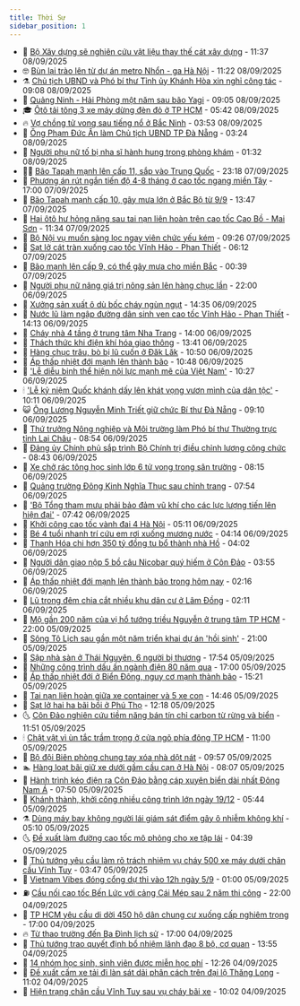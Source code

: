 ```yaml
---
title: Thời Sự
sidebar_position: 1
---
```


<!-- vnexpress-thoi-su:START -->
- 🦒 [Bộ Xây dựng sẽ nghiên cứu vật liệu thay thế cát xây dựng](https://vnexpress.net/bo-xay-dung-se-nghien-cuu-vat-lieu-thay-the-cat-xay-dung-4936585.html) - 11:37 08/09/2025
- 🤓 [Bùn lại trào lên từ dự án metro Nhổn - ga Hà Nội](https://vnexpress.net/bun-lai-trao-len-tu-du-an-metro-nhon-ga-ha-noi-4936666.html) - 11:22 08/09/2025
- ⚗️ [Chủ tịch UBND và Phó bí thư Tỉnh ủy Khánh Hòa xin nghỉ công tác](https://vnexpress.net/chu-tich-ubnd-va-pho-bi-thu-tinh-uy-khanh-hoa-xin-nghi-cong-tac-4936595.html) - 09:08 08/09/2025
- 🌊 [Quảng Ninh - Hải Phòng một năm sau bão Yagi](https://vnexpress.net/quang-ninh-hai-phong-mot-nam-sau-bao-yagi-4936381.html) - 09:05 08/09/2025
- 🎓 [Ôtô tải tông 3 xe máy dừng đèn đỏ ở TP HCM](https://vnexpress.net/oto-tai-tong-3-xe-may-dung-den-do-o-tp-hcm-4936466.html) - 05:42 08/09/2025
- 🔥 [Vợ chồng tử vong sau tiếng nổ ở Bắc Ninh](https://vnexpress.net/vo-chong-tu-vong-sau-tieng-no-o-bac-ninh-4936407.html) - 03:53 08/09/2025
- 🦏 [Ông Phạm Đức Ấn làm Chủ tịch UBND TP Đà Nẵng](https://vnexpress.net/ong-pham-duc-an-lam-chu-tich-ubnd-tp-da-nang-4936383.html) - 03:24 08/09/2025
- 👺 [Người phụ nữ tố bị nha sĩ hành hung trong phòng khám](https://vnexpress.net/nguoi-phu-nu-to-bi-nha-si-hanh-hung-trong-phong-kham-4936277.html) - 01:32 08/09/2025
- 🧑‍🏫 [Bão Tapah mạnh lên cấp 11, sắp vào Trung Quốc](https://vnexpress.net/bao-tapah-manh-len-cap-11-sap-vao-trung-quoc-4936254.html) - 23:18 07/09/2025
- 🚦 [Phương án rút ngắn tiến độ 4-8 tháng ở cao tốc ngang miền Tây](https://vnexpress.net/phuong-an-rut-ngan-tien-do-4-8-thang-o-cao-toc-ngang-mien-tay-4936179.html) - 17:00 07/09/2025
- 🎉 [Bão Tapah mạnh cấp 10, gây mưa lớn ở Bắc Bộ từ 9/9](https://vnexpress.net/bao-tapah-manh-cap-10-gay-mua-lon-o-bac-bo-tu-9-9-4936228.html) - 13:47 07/09/2025
- 🦒 [Hai ôtô hư hỏng nặng sau tai nạn liên hoàn trên cao tốc Cao Bồ - Mai Sơn](https://vnexpress.net/hai-oto-hu-hong-nang-sau-tai-nan-lien-hoan-tren-cao-toc-cao-bo-mai-son-4936211.html) - 11:34 07/09/2025
- 🤗 [Bộ Nội vụ muốn sàng lọc ngay viên chức yếu kém](https://vnexpress.net/bo-noi-vu-muon-sang-loc-ngay-vien-chuc-yeu-kem-4935019.html) - 09:26 07/09/2025
- 💼 [Sạt lở cát tràn xuống cao tốc Vĩnh Hảo - Phan Thiết](https://vnexpress.net/sat-lo-cat-tran-xuong-cao-toc-vinh-hao-phan-thiet-4936147.html) - 06:12 07/09/2025
- 🤩 [Bão mạnh lên cấp 9, có thể gây mưa cho miền Bắc](https://vnexpress.net/bao-manh-len-cap-9-co-the-gay-mua-cho-mien-bac-4936063.html) - 00:39 07/09/2025
- 🤡 [Người phụ nữ nâng giá trị nông sản lên hàng chục lần](https://vnexpress.net/nguoi-phu-nu-nang-gia-tri-nong-san-len-hang-chuc-lan-4934711.html) - 22:00 06/09/2025
- 💯 [Xưởng sản xuất ô dù bốc cháy ngùn ngụt](https://vnexpress.net/xuong-san-xuat-o-du-boc-chay-ngun-ngut-4936032.html) - 14:35 06/09/2025
- 👺 [Nước lũ làm ngập đường dân sinh ven cao tốc Vĩnh Hảo - Phan Thiết](https://vnexpress.net/nuoc-lu-lam-ngap-duong-dan-sinh-ven-cao-toc-vinh-hao-phan-thiet-4936019.html) - 14:13 06/09/2025
- 🌮 [Cháy nhà 4 tầng ở trung tâm Nha Trang](https://vnexpress.net/chay-nha-4-tang-o-trung-tam-nha-trang-4936026.html) - 14:00 06/09/2025
- 🥸 [Thách thức khi điện khí hóa giao thông](https://vnexpress.net/thach-thuc-khi-dien-khi-hoa-giao-thong-4935513.html) - 13:41 06/09/2025
- 🐻 [Hàng chục trâu, bò bị lũ cuốn ở Đăk Lăk](https://vnexpress.net/hang-chuc-trau-bo-bi-lu-cuon-o-dak-lak-4935994.html) - 10:50 06/09/2025
- 👀 [Áp thấp nhiệt đới mạnh lên thành bão](https://vnexpress.net/ap-thap-nhiet-doi-manh-len-thanh-bao-4935997.html) - 10:48 06/09/2025
- 🤔 [&#39;Lễ diễu binh thể hiện nội lực mạnh mẽ của Việt Nam&#39;](https://vnexpress.net/le-dieu-binh-the-hien-noi-luc-manh-me-cua-viet-nam-4935734.html) - 10:27 06/09/2025
- 🕯 [&#39;Lễ kỷ niệm Quốc khánh dấy lên khát vọng vươn mình của dân tộc&#39;](https://vnexpress.net/le-ky-niem-quoc-khanh-day-len-khat-vong-vuon-minh-cua-dan-toc-4935976.html) - 10:11 06/09/2025
- 😺 [Ông Lương Nguyễn Minh Triết giữ chức Bí thư Đà Nẵng](https://vnexpress.net/ong-luong-nguyen-minh-triet-giu-chuc-bi-thu-da-nang-4935967.html) - 09:10 06/09/2025
- 🦆 [Thứ trưởng Nông nghiệp và Môi trường làm Phó bí thư Thường trực tỉnh Lai Châu](https://vnexpress.net/thu-truong-nong-nghiep-va-moi-truong-lam-pho-bi-thu-thuong-truc-tinh-lai-chau-4935966.html) - 08:54 06/09/2025
- 🧰 [Đảng ủy Chính phủ sắp trình Bộ Chính trị điều chỉnh lương công chức](https://vnexpress.net/dang-uy-chinh-phu-sap-trinh-bo-chinh-tri-dieu-chinh-luong-cong-chuc-4935962.html) - 08:43 06/09/2025
- 🦍 [Xe chở rác tông học sinh lớp 6 tử vong trong sân trường](https://vnexpress.net/xe-cho-rac-tong-hoc-sinh-lop-6-tu-vong-trong-san-truong-4935947.html) - 08:15 06/09/2025
- 🧰 [Quảng trường Đông Kinh Nghĩa Thục sau chỉnh trang](https://vnexpress.net/quang-truong-dong-kinh-nghia-thuc-sau-chinh-trang-4935843.html) - 07:54 06/09/2025
- 💃 [&#39;Bộ Tổng tham mưu phải bảo đảm vũ khí cho các lực lượng tiến lên hiện đại&#39;](https://vnexpress.net/bo-tong-tham-muu-phai-bao-dam-vu-khi-cho-cac-luc-luong-tien-len-hien-dai-4935912.html) - 07:42 06/09/2025
- 🧰 [Khởi công cao tốc vành đai 4 Hà Nội](https://vnexpress.net/khoi-cong-cao-toc-vanh-dai-4-ha-noi-4935888.html) - 05:11 06/09/2025
- 🚀 [Bé 4 tuổi nhanh trí cứu em rơi xuống mương nước](https://vnexpress.net/be-4-tuoi-nhanh-tri-cuu-em-roi-xuong-muong-nuoc-4935805.html) - 04:14 06/09/2025
- 🎊 [Thanh Hóa chi hơn 350 tỷ đồng tu bổ thành nhà Hồ](https://vnexpress.net/thanh-hoa-chi-hon-350-ty-dong-tu-bo-thanh-nha-ho-4935820.html) - 04:02 06/09/2025
- 🤭 [Người dân giao nộp 5 bồ câu Nicobar quý hiếm ở Côn Đảo](https://vnexpress.net/nguoi-dan-giao-nop-5-bo-cau-nicobar-quy-hiem-o-con-dao-4935804.html) - 03:55 06/09/2025
- 🤗 [Áp thấp nhiệt đới mạnh lên thành bão trong hôm nay](https://vnexpress.net/ap-thap-nhiet-doi-o-bien-dong-nguy-co-manh-thanh-bao-4935782.html) - 02:16 06/09/2025
- 🌈 [Lũ trong đêm chia cắt nhiều khu dân cư ở Lâm Đồng](https://vnexpress.net/lu-trong-dem-chia-cat-nhieu-khu-dan-cu-o-lam-dong-4935773.html) - 02:11 06/09/2025
- 🦣 [Mộ gần 200 năm của vị hổ tướng triều Nguyễn ở trung tâm TP HCM](https://vnexpress.net/mo-gan-200-nam-cua-vi-ho-tuong-trieu-nguyen-o-trung-tam-tp-hcm-4933068.html) - 22:00 05/09/2025
- 🎡 [Sông Tô Lịch sau gần một năm triển khai dự án &#39;hồi sinh&#39;](https://vnexpress.net/song-to-lich-sau-gan-mot-nam-trien-khai-du-an-hoi-sinh-4935239.html) - 21:00 05/09/2025
- 🦏 [Sập nhà sàn ở Thái Nguyên, 6 người bị thương](https://vnexpress.net/sap-nha-san-o-thai-nguyen-6-nguoi-bi-thuong-4935733.html) - 17:54 05/09/2025
- 🎊 [Những công trình dấu ấn ngành điện 80 năm qua](https://vnexpress.net/nhung-cong-trinh-dau-an-nganh-dien-80-nam-qua-4935520.html) - 17:00 05/09/2025
- 🫶 [Áp thấp nhiệt đới ở Biển Đông, nguy cơ mạnh thành bão](https://vnexpress.net/ap-thap-nhiet-doi-o-bien-dong-nguy-co-manh-thanh-bao-4935710.html) - 15:21 05/09/2025
- 🤔 [Tai nạn liên hoàn giữa xe container và 5 xe con](https://vnexpress.net/tai-nan-lien-hoan-giua-xe-container-va-5-xe-con-4935705.html) - 14:46 05/09/2025
- 🤠 [Sạt lở hai ha bãi bồi ở Phú Thọ](https://vnexpress.net/sat-lo-hai-ha-bai-boi-o-phu-tho-4935668.html) - 12:18 05/09/2025
- 🌜 [Côn Đảo nghiên cứu tiềm năng bán tín chỉ carbon từ rừng và biển](https://vnexpress.net/con-dao-nghien-cuu-tiem-nang-ban-tin-chi-carbon-tu-rung-va-bien-4935689.html) - 11:51 05/09/2025
- 🕯 [Chật vật vì ùn tắc trầm trọng ở cửa ngõ phía đông TP HCM](https://vnexpress.net/chat-vat-vi-un-tac-tram-trong-o-cua-ngo-phia-dong-tp-hcm-4935507.html) - 11:00 05/09/2025
- 🤔 [Bộ đội Biên phòng chung tay xóa nhà dột nát](https://vnexpress.net/bo-doi-bien-phong-chung-tay-xoa-nha-dot-nat-4935530.html) - 09:57 05/09/2025
- 🏊 [Hàng loạt bãi giữ xe dưới gầm cầu cạn ở Hà Nội](https://vnexpress.net/hang-loat-bai-giu-xe-duoi-gam-cau-can-o-ha-noi-4935557.html) - 08:07 05/09/2025
- 🌮 [Hành trình kéo điện ra Côn Đảo bằng cáp xuyên biển dài nhất Đông Nam Á](https://vnexpress.net/hanh-trinh-keo-dien-ra-con-dao-bang-cap-xuyen-bien-dai-nhat-dong-nam-a-4935522.html) - 07:50 05/09/2025
- 🫣 [Khánh thành, khởi công nhiều công trình lớn ngày 19/12](https://vnexpress.net/khanh-thanh-khoi-cong-nhieu-cong-trinh-lon-ngay-19-12-4935488.html) - 05:44 05/09/2025
- ⚗️ [Dùng máy bay không người lái giám sát điểm gây ô nhiễm không khí](https://vnexpress.net/dung-may-bay-khong-nguoi-lai-giam-sat-diem-gay-o-nhiem-khong-khi-4935426.html) - 05:10 05/09/2025
- 🌜 [Đề xuất làm đường cao tốc mô phỏng cho xe tập lái](https://vnexpress.net/de-xuat-lam-duong-cao-toc-mo-phong-cho-xe-tap-lai-4935471.html) - 04:39 05/09/2025
- 🌁 [Thủ tướng yêu cầu làm rõ trách nhiệm vụ cháy 500 xe máy dưới chân cầu Vĩnh Tuy](https://vnexpress.net/thu-tuong-yeu-cau-lam-ro-trach-nhiem-vu-chay-500-xe-may-duoi-chan-cau-vinh-tuy-4935430.html) - 03:47 05/09/2025
- 🐲 [Vietnam Vibes đóng cổng dự thi vào 12h ngày 5/9](https://vnexpress.net/vietnam-vibes-dong-cong-du-thi-vao-12h-ngay-5-9-4935119.html) - 01:00 05/09/2025
- ⛽️ [Cầu nối cao tốc Bến Lức với cảng Cái Mép sau 2 năm thi công](https://vnexpress.net/cau-noi-cao-toc-ben-luc-voi-cang-cai-mep-sau-2-nam-thi-cong-4935078.html) - 22:00 04/09/2025
- 🗽 [TP HCM yêu cầu di dời 450 hộ dân chung cư xuống cấp nghiêm trọng](https://vnexpress.net/tp-hcm-yeu-cau-di-doi-450-ho-dan-chung-cu-xuong-cap-nghiem-trong-4935162.html) - 17:00 04/09/2025
- 🔥 [Từ thao trường đến Ba Đình lịch sử](https://vnexpress.net/tu-thao-truong-den-ba-dinh-lich-su-4934729.html) - 17:00 04/09/2025
- 💯 [Thủ tướng trao quyết định bổ nhiệm lãnh đạo 8 bộ, cơ quan](https://vnexpress.net/thu-tuong-trao-quyet-dinh-bo-nhiem-lanh-dao-8-bo-co-quan-4935233.html) - 13:55 04/09/2025
- 🦆 [14 nhóm học sinh, sinh viên được miễn học phí](https://vnexpress.net/14-nhom-hoc-sinh-sinh-vien-duoc-mien-hoc-phi-4935218.html) - 12:26 04/09/2025
- 🫣 [Đề xuất cấm xe tải đi làn sát dải phân cách trên đại lộ Thăng Long](https://vnexpress.net/de-xuat-cam-xe-tai-di-lan-sat-dai-phan-cach-tren-dai-lo-thang-long-4935189.html) - 11:02 04/09/2025
- 🤡 [Hiện trạng chân cầu Vĩnh Tuy sau vụ cháy bãi xe](https://vnexpress.net/hien-trang-chan-cau-vinh-tuy-sau-vu-chay-bai-xe-4935130.html) - 10:02 04/09/2025<!-- vnexpress-thoi-su:END -->